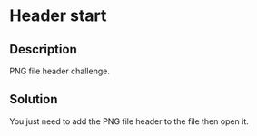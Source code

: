 # Header start

## Description

PNG file header challenge.

## Solution

You just need to add the PNG file header to the file then open it.
